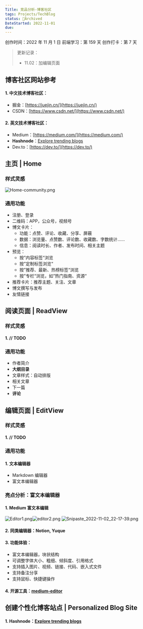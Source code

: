 ```yaml
---
Title: 竞品分析-博客社区
tags: Projects/TechBlog
status: 🔵Archived
DateStarted: 2022-11-01
due:
---
```


创作时间：2022 年 11 月 1 日
前端学习：第 159 天
创作打卡：第 7 天

> 更新记录：
>
> - 11.02：加编辑页面

## 博客社区网站参考

#### 1. 中文技术博客社区：

- 掘金：[https://juejin.cn/](https://juejin.cn/)
- CSDN：[https://www.csdn.net/](https://www.csdn.net/)

#### 2. 英文技术博客社区：

- Medium：[https://medium.com/](https://medium.com/)
- **Hashnode**：[Explore trending blogs](https://hashnode.com/explore/blogs?category=week)
- Dev.to：[https://dev.to/](https://dev.to/)

## 主页 | Home

### 样式灵感

![Home-community.png](https://cdn.nlark.com/yuque/0/2022/png/29677165/1667398234729-9218ac8f-3e24-4afa-b4f6-a318d3efa8bc.png#clientId=uacc7fbc1-c78a-4&crop=0&crop=0&crop=1&crop=1&from=ui&id=u085a2371&margin=%5Bobject%20Object%5D&name=Home-community.png&originHeight=2280&originWidth=4700&originalType=binary&ratio=1&rotation=0&showTitle=true&size=3846966&status=done&style=none&taskId=u53d44315-9a39-412d-8b96-ec308de811c&title=MoodBoard-Community-Homepage "MoodBoard-Community-Homepage")

### 通用功能

- 注册、登录
- 二维码：APP，公众号，视频号
- 博文卡片：
  - 功能：点赞、评论、收藏、分享、屏蔽
  - 数据：浏览量、点赞数、评论数、收藏数、字数统计……
  - 信息：阅读时长、作者、发布时间、相关主题
- 预览：
  - 按”内容标签“浏览
  - 按”定制标签浏览“
  - 按”推荐、最新、热榜标签“浏览
  - 按”专栏“浏览，如”热门指南、资源“
- 推荐卡片：推荐主题、关注、文章
- 博文撰写与发布
- 友情链接

## 阅读页面 | ReadView

### 样式灵感

#### 1. // TODO

### 通用功能

- 作者简介
- **大纲目录**
- 文章样式：自动排版
- 相关文章
- 下一篇
- **评论**

## 编辑页面 | EditView

### 样式灵感

#### 1. // TODO

### 通用功能

#### 1. 文本编辑器

- Markdown 编辑器
- 富文本编辑器

### 亮点分析：富文本编辑器

#### 1. Medium 富文本编辑

![Editor1.png](https://cdn.nlark.com/yuque/0/2022/png/29677165/1667378302585-ea6b4790-e322-4983-ae50-a68e0d36a839.png#clientId=uee76da08-529e-4&crop=0&crop=0&crop=1&crop=1&from=ui&height=83&id=eTUhs&margin=%5Bobject%20Object%5D&name=Editor1.png&originHeight=194&originWidth=606&originalType=binary&ratio=1&rotation=0&showTitle=false&size=9846&status=done&style=none&taskId=u0aa94bb4-6c0d-4591-bdaf-92addea421b&title=&width=259)![editor2.png](https://cdn.nlark.com/yuque/0/2022/png/29677165/1667378302889-b3ce148f-109a-4f9c-b2c8-8d76f4db6ad2.png#averageHue=%23fdfdfd&clientId=uee76da08-529e-4&crop=0&crop=0&crop=1&crop=1&from=ui&height=90&id=kyrLf&margin=%5Bobject%20Object%5D&name=editor2.png&originHeight=255&originWidth=688&originalType=binary&ratio=1&rotation=0&showTitle=false&size=13410&status=done&style=none&taskId=u17dd5658-1866-46f7-a59d-cde54ef2ee4&title=&width=244)
![Snipaste_2022-11-02_22-17-39.png](https://cdn.nlark.com/yuque/0/2022/png/29677165/1667398684250-2c68f0cc-cf2d-46cb-ba17-a0779eceed81.png#clientId=uacc7fbc1-c78a-4&crop=0&crop=0&crop=1&crop=1&from=ui&height=182&id=uca2eb2c5&margin=%5Bobject%20Object%5D&name=Snipaste_2022-11-02_22-17-39.png&originHeight=269&originWidth=977&originalType=binary&ratio=1&rotation=0&showTitle=false&size=36119&status=done&style=none&taskId=u25307254-93c7-452f-a1cf-e4ec9928dac&title=&width=661)

#### 2. 同类编辑器：Notion, Yuque

#### 3. 功能体验：

- 富文本编辑器，块状结构
- 可调整字体大小、粗细、倾斜度、引用格式
- 支持插入图片、视频、链接、代码、嵌入式文件
- 支持备注分享
- 支持鼠标、快捷键操作

#### 4. 开源工具：[medium-editor](https://yabwe.github.io/medium-editor/)

## 创建个性化博客站点 | Personalized Blog Site

#### 1. Hashnode：[Explore trending blogs](https://hashnode.com/explore/blogs?category=week)
